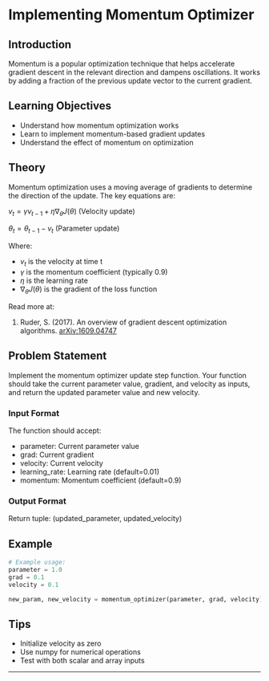 # Implementing Momentum Optimizer

## Introduction
Momentum is a popular optimization technique that helps accelerate gradient descent in the relevant direction and dampens oscillations. It works by adding a fraction of the previous update vector to the current gradient.

## Learning Objectives
- Understand how momentum optimization works
- Learn to implement momentum-based gradient updates
- Understand the effect of momentum on optimization

## Theory
Momentum optimization uses a moving average of gradients to determine the direction of the update. The key equations are:

$v_t = \gamma v_{t-1} + \eta \nabla_\theta J(\theta)$ (Velocity update)

$\theta_t = \theta_{t-1} - v_t$ (Parameter update)

Where:
- $v_t$ is the velocity at time t
- $\gamma$ is the momentum coefficient (typically 0.9)
- $\eta$ is the learning rate
- $\nabla_\theta J(\theta)$ is the gradient of the loss function

Read more at:

1. Ruder, S. (2017). An overview of gradient descent optimization algorithms. [arXiv:1609.04747](https://arxiv.org/pdf/1609.04747)


## Problem Statement
Implement the momentum optimizer update step function. Your function should take the current parameter value, gradient, and velocity as inputs, and return the updated parameter value and new velocity.

### Input Format
The function should accept:
- parameter: Current parameter value
- grad: Current gradient
- velocity: Current velocity
- learning_rate: Learning rate (default=0.01)
- momentum: Momentum coefficient (default=0.9)

### Output Format
Return tuple: (updated_parameter, updated_velocity)

## Example
```python
# Example usage:
parameter = 1.0
grad = 0.1
velocity = 0.1

new_param, new_velocity = momentum_optimizer(parameter, grad, velocity)
```

## Tips
- Initialize velocity as zero
- Use numpy for numerical operations
- Test with both scalar and array inputs

---
